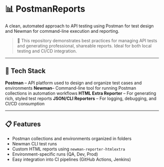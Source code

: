 # 📊 PostmanReports

A clean, automated approach to API testing using Postman for test design and Newman for command-line execution and reporting.

> 🚀 This repository demonstrates best practices for managing API tests and generating professional, shareable reports. Ideal for both local testing and CI/CD integration.

---

## 🧰 Tech Stack

**Postman** – API platform used to design and organize test cases and environments
**Newman**– Command-line tool for running Postman collections in automation workflows
**HTML Extra Reporter** – For generating rich, styled test reports
**JSON/CLI Reporters** – For logging, debugging, and CI/CD consumption

---

## 📋 Features

-  Postman collections and environments organized in folders  
-  Newman CLI test runs  
-  Custom HTML reports using `newman-reporter-htmlextra`  
-  Environment-specific runs (QA, Dev, Prod)  
-  Easy integration into CI pipelines (GitHub Actions, Jenkins)
